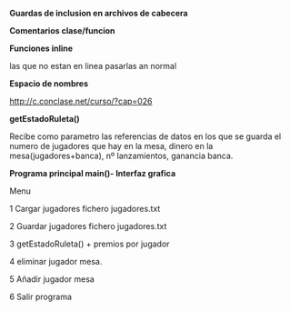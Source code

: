 
**Guardas de inclusion en archivos de cabecera**

**Comentarios clase/funcion**

**Funciones inline**

las que no estan en linea pasarlas an normal

**Espacio de nombres**

http://c.conclase.net/curso/?cap=026

**getEstadoRuleta()**

Recibe como parametro las referencias de datos en los que se guarda el numero de jugadores que hay en la mesa, dinero en la mesa(jugadores+banca), nº lanzamientos, ganancia banca.

**Programa principal main()- Interfaz grafica**

Menu

1 Cargar jugadores fichero jugadores.txt

2 Guardar jugadores fichero jugadores.txt

3 getEstadoRuleta() + premios por jugador

4 eliminar jugador mesa.

5 Añadir jugador mesa

6 Salir programa